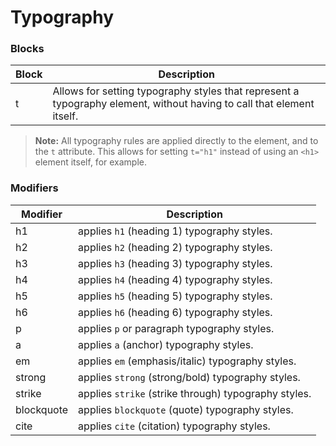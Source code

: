 # Typography

### Blocks

| Block | Description                                                                                                           |
| ----- | --------------------------------------------------------------------------------------------------------------------- |
| t     | Allows for setting typography styles that represent a typography element, without having to call that element itself. |

> **Note:** All typography rules are applied directly to the element, and to the `t` attribute. This allows for setting `t="h1"` 
> instead of using an `<h1>` element itself, for example.

### Modifiers

| Modifier   | Description                                          |
| ---------- | ---------------------------------------------------- |
| h1         | applies `h1` (heading 1) typography styles.          |
| h2         | applies `h2` (heading 2) typography styles.          |
| h3         | applies `h3` (heading 3) typography styles.          |
| h4         | applies `h4` (heading 4) typography styles.          |
| h5         | applies `h5` (heading 5) typography styles.          |
| h6         | applies `h6` (heading 6) typography styles.          |
| p          | applies `p` or paragraph typography styles.          |
| a          | applies `a` (anchor) typography styles.              |
| em         | applies `em` (emphasis/italic) typography styles.    |
| strong     | applies `strong` (strong/bold) typography styles.    |
| strike     | applies `strike` (strike through) typography styles. |
| blockquote | applies `blockquote` (quote) typography styles.      |
| cite       | applies `cite` (citation) typography styles.         |
